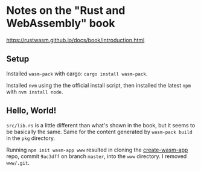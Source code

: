 # Notes on the "Rust and WebAssembly" book

https://rustwasm.github.io/docs/book/introduction.html


## Setup

Installed `wasm-pack` with cargo: `cargo install wasm-pack`.

Installed `nvm` using the the official install script, then installed the latest
`npm` with `nvm install node`.


## Hello, World!

`src/lib.rs` is a little different than what's shown in the book, but it seems
to be basically the same. Same for the content generated by `wasm-pack build` in
the `pkg` directory.

Running `npm init wasm-app www` resulted in cloning the
[create-wasm-app](https://github.com/rustwasm/create-wasm-app) repo, commit
`9ac3dff` on branch `master`, into the `www` directory. I removed `www/.git`.
